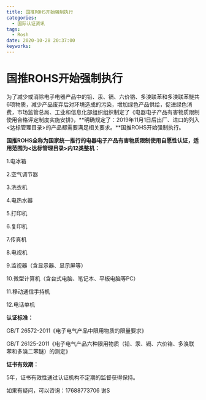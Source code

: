 ```yaml
---
title: 国推ROHS开始强制执行
categories:
  - 国际认证资讯
tags:
  - Rosh
date: 2020-10-28 20:37:00
keyworks:
---
```


# 国推ROHS开始强制执行

为了减少或消除电子电器产品中的铅、汞、镉、六价铬、多溴联苯和多溴联苯醚共6项物质，减少产品废弃后对环境造成的污染，增加绿色产品供给，促进绿色消费，市场监管总局、工业和信息化部组织组织制定了《电器电子产品有害物质限制使用合格评定制度实施安排》，**明确规定了：2019年11月1日后出厂、进口的列入<达标管理目录>的产品都需要满足相关要求。**国推ROHS开始强制执行。

 

**国推ROHS全称为国家统一推行的电器电子产品有害物质限制使用自愿性认证，适用范围为<达标管理目录>内12类整机：**

1.电冰箱

 

2.空气调节器

 

3.洗衣机

 

4.电热水器

 

5.打印机

 

6.复印机

 

7.传真机

 

8.电视机

 

9.监视器（含显示器、显示屏等）

 

10.微型计算机（含台式电脑、笔记本、平板电脑等PC）

 

11.移动通信手持机

 

12.电话单机

 

 

**认证标准：**

GB/T 26572-2011《电子电气产品中限用物质的限量要求》

 

GB/T 26125-2011《电子电气产品六种限用物质（铅、汞、镉、六价铬、多溴联苯和多溴二苯醚）的测定》

 

 

**证书有效期：**

5年，证书有效性通过认证机构不定期的监督获得保持。

 

如果有疑问，可以咨询：17688773706 谢S

 
